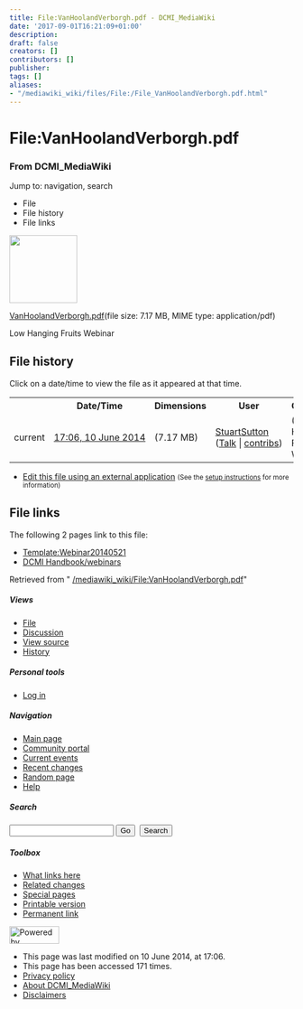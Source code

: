 ```yaml
---
title: File:VanHoolandVerborgh.pdf - DCMI_MediaWiki
date: '2017-09-01T16:21:09+01:00'
description: 
draft: false
creators: []
contributors: []
publisher: 
tags: []
aliases:
- "/mediawiki_wiki/files/File:/File_VanHoolandVerborgh.pdf.html"
---
```


<a id="top"></a>
# File:VanHoolandVerborgh.pdf

### From DCMI\_MediaWiki

Jump to: navigation, search
<!-- start content -->
- File
- File history
- File links

 [<img alt="" src="/skins/common/images/icons/fileicon-pdf.png" width="120" height="120">](/mediawiki_wiki/files/VanHoolandVerborgh.pdf)

[VanHoolandVerborgh.pdf](/mediawiki_wiki/files/VanHoolandVerborgh.pdf "VanHoolandVerborgh.pdf")‎(file size: 7.17 MB, MIME type: application/pdf)

Low Hanging Fruits Webinar

<!-- 
NewPP limit report
Preprocessor node count: 1/1000000
Post-expand include size: 0/2097152 bytes
Template argument size: 0/2097152 bytes
Expensive parser function count: 0/100
-->
## File history

Click on a date/time to view the file as it appeared at that time.

<table class="wikitable filehistory">
  <tr>
    <td></td>
    <th>Date/Time</th>
    <th>Dimensions</th>
    <th>User</th>
    <th>Comment</th>
  </tr>
  <tr>
    <td>current</td>
    <td class="filehistory-selected" style="white-space: nowrap;"><a href="/mediawiki_wiki/files/VanHoolandVerborgh.pdf">17:06, 10 June 2014</a></td>
    <td> <span style="white-space: nowrap;">(7.17 MB)</span>
    </td>
    <td>
      <a href="/index.php?title=User:StuartSutton&amp;action=edit&amp;redlink=1" class="new mw-userlink" title="User:StuartSutton (page does not exist)">StuartSutton</a> <span style="white-space: nowrap;"> <span class="mw-usertoollinks">(<a href="/index.php?title=User_talk:StuartSutton&amp;action=edit&amp;redlink=1" class="new" title="User talk:StuartSutton (page does not exist)">Talk</a> | <a href="/index.php/Special:Contributions/StuartSutton" title="Special:Contributions/StuartSutton">contribs</a>)</span></span>
    </td>
    <td> <span class="comment">(Low Hanging Fruits Webinar)</span>
    </td>
  </tr>
</table>

  

- [Edit this file using an external application](/index.php?title=File:VanHoolandVerborgh.pdf&action=edit&externaledit=true&mode=file "File:VanHoolandVerborgh.pdf") <small>(See the <a href="http://www.mediawiki.org/wiki/Manual:External_editors" class="external text" rel="nofollow">setup instructions</a> for more information)</small>

## File links

The following 2 pages link to this file:

- [Template:Webinar20140521](/index.php/Template:Webinar20140521 "Template:Webinar20140521")
- [DCMI Handbook/webinars](/index.php/DCMI_Handbook/webinars "DCMI Handbook/webinars")

Retrieved from " [/mediawiki_wiki/File:VanHoolandVerborgh.pdf](/mediawiki_wiki/files/File:/File:VanHoolandVerborgh.pdf.html)"

<!-- end content -->

##### Views

- [File](/mediawiki_wiki/files/File:/File:VanHoolandVerborgh.pdf.html "View the file page [c]")
- [Discussion](/index.php?title=File_talk:VanHoolandVerborgh.pdf&action=edit&redlink=1 "Discussion about the content page [t]")
- [View source](/index.php?title=File:VanHoolandVerborgh.pdf&action=edit "This page is protected.
You can view its source [e]")
- [History](/index.php?title=File:VanHoolandVerborgh.pdf&action=history "Past revisions of this page [h]")

##### Personal tools

- [Log in](/index.php?title=Special:UserLogin&returnto=File:VanHoolandVerborgh.pdf "You are encouraged to log in; however, it is not mandatory [o]")

<script type="text/javascript"> if (window.isMSIE55) fixalpha(); </script>

##### Navigation

- [Main page](/index.php/Main_Page "Visit the main page [z]")
- [Community portal](/index.php/DCMI_MediaWiki:Community_portal "About the project, what you can do, where to find things")
- [Current events](/index.php/DCMI_MediaWiki:Current_events "Find background information on current events")
- [Recent changes](/index.php/Special:RecentChanges "The list of recent changes in the wiki [r]")
- [Random page](/index.php/Special:Random "Load a random page [x]")
- [Help](/index.php/Help:Contents "The place to find out")

##### <label for="searchInput">Search</label>

<form action="/index.php" id="searchform">
				<input type="hidden" name="title" value="Special:Search">
				<input id="searchInput" title="Search DCMI_MediaWiki" accesskey="f" type="search" name="search">
				<input type="submit" name="go" class="searchButton" id="searchGoButton" value="Go" title="Go to a page with this exact name if exists"> 
				<input type="submit" name="fulltext" class="searchButton" id="mw-searchButton" value="Search" title="Search the pages for this text">
			</form>

##### Toolbox

- [What links here](/index.php/Special:WhatLinksHere/File:VanHoolandVerborgh.pdf "List of all wiki pages that link here [j]")
- [Related changes](/index.php/Special:RecentChangesLinked/File:VanHoolandVerborgh.pdf "Recent changes in pages linked from this page [k]")
- [Special pages](/index.php/Special:SpecialPages "List of all special pages [q]")
- [Printable version](/index.php?title=File:VanHoolandVerborgh.pdf&printable=yes "Printable version of this page [p]")
- [Permanent link](/index.php?title=File:VanHoolandVerborgh.pdf&oldid=7826 "Permanent link to this revision of the page")

<!-- end of the left (by default at least) column -->

 [<img src="/skins/common/images/poweredby_mediawiki_88x31.png" height="31" width="88" alt="Powered by MediaWiki">](http://www.mediawiki.org/)

- This page was last modified on 10 June 2014, at 17:06.
- This page has been accessed 171 times.
- [Privacy policy](/index.php/DCMI_MediaWiki:Privacy_policy "DCMI MediaWiki:Privacy policy")
- [About DCMI\_MediaWiki](/index.php/DCMI_MediaWiki:About "DCMI MediaWiki:About")
- [Disclaimers](/index.php/DCMI_MediaWiki:General_disclaimer "DCMI MediaWiki:General disclaimer")

<script>if (window.runOnloadHook) runOnloadHook();</script><!-- Served in 0.448 secs. -->
